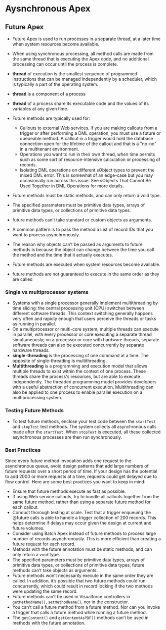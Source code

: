 # Aysnchronous Apex

## Future Apex
* Future Apex is used to run processes in a separate thread, at a later time when system resources become available.
* When using synchronous processing, all method calls are made from the same thread that is executing the Apex code, and no additional processing can occur until the process is complete. 
* <b>thread</b> of execution is the smallest sequence of programmed instructions that can be managed independently by a scheduler, which is typically a part of the operating system.
* <b>thread</b> is a component of a process
* <b>thread</b> of a process share its executable code and the values of its variables at any given time.

* Future methods are typically used for:
  * Callouts to external Web services. If you are making callouts from a trigger or after performing a DML operation, you must use a future or queueable method. A callout in a trigger would hold the database connection open for the lifetime of the callout and that is a "no-no" in a multitenant environment.
  * Operations you want to run in their own thread, when time permits such as some sort of resource-intensive calculation or processing of records.
  * Isolating DML operations on different sObject types to prevent the mixed DML error. This is somewhat of an edge-case but you may occasionally run across this issue. See sObjects That Cannot Be Used Together in DML Operations for more details.
  
* Future methods must be static methods, and can only return a void type. 
*  The specified parameters must be primitive data types, arrays of primitive data types, or collections of primitive data types.
* future methods can’t take standard or custom objects as arguments.
* A common pattern is to pass the method a List of record IDs that you want to process asynchronously.
* The reason why objects can’t be passed as arguments to future methods is because the object can change between the time you call the method and the time that it actually executes. 
* Future methods are executed when system resources become available.
* future methods are not guaranteed to execute in the same order as they are called



### Single vs multiprocessor systems
* Systems with a single processor generally implement multithreading by time slicing: the central processing unit (CPU) switches between different software threads. This context switching generally happens very often and rapidly enough that users perceive the threads or tasks as running in parallel. 
* On a multiprocessor or multi-core system, multiple threads can execute in parallel, with every processor or core executing a separate thread simultaneously; on a processor or core with hardware threads, separate software threads can also be executed concurrently by separate hardware threads.
* <b>single-threading</b> is the processing of one command at a time. The opposite of single-threading is multithreading. 
* <b>Multithreading</b> is a programming and execution model that allows multiple threads to exist within the context of one process. These threads share the process's resources, but are able to execute independently. The threaded programming model provides developers with a useful abstraction of concurrent execution. Multithreading can also be applied to one process to enable parallel execution on a multiprocessing system.

### Testing Future Methods
* To test future methods, enclose your test code between the `startTest` and `stopTest` test methods. The system collects all asynchronous calls made after the `startTest`. When `stopTest` is executed, all these collected asynchronous processes are then run synchronously.

### Best Practices
Since every future method invocation adds one request to the asynchronous queue, avoid design patterns that add large numbers of future requests over a short period of time. If your design has the potential to add 2000 or more requests at a time, requests could get delayed due to flow control. Here are some best practices you want to keep in mind:
* Ensure that future methods execute as fast as possible.
* If using Web service callouts, try to bundle all callouts together from the same future method, rather than using a separate future method for each callout.
* Conduct thorough testing at scale. Test that a trigger enqueuing the @future calls is able to handle a trigger collection of 200 records. This helps determine if delays may occur given the design at current and future volumes.
* Consider using Batch Apex instead of future methods to process large number of records asynchronously. This is more efficient than creating a future request for each record.
* Methods with the future annotation must be static methods, and can only return a `void` type.
* The specified parameters must be primitive data types, arrays of primitive data types, or collections of primitive data types; future methods can’t take objects as arguments.
* Future methods won’t necessarily execute in the same order they are called. In addition, it’s possible that two future methods could run concurrently, which could result in record locking if the two methods were updating the same record.
* Future methods can’t be used in Visualforce controllers in `getMethodName()`, `setMethodName()`, nor in the constructor.
* You can’t call a future method from a future method. Nor can you invoke a trigger that calls a future method while running a future method.
* The `getContent()` and `getContentAsPDF()` methods can’t be used in methods with the future annotation.
